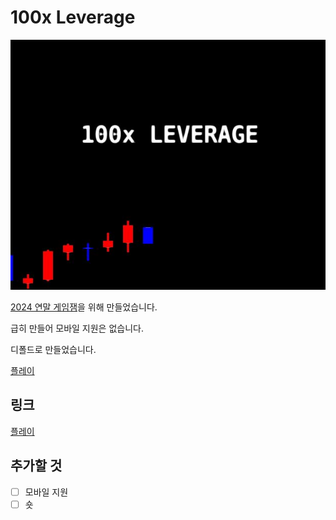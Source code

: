 # 100x Leverage

![image](./thumb.jpg)

[2024 연말 게임잼](https://gall.dcinside.com/mgallery/board/view?id=game_dev&no=174633)을 위해 만들었습니다.

급히 만들어 모바일 지원은 없습니다.

디폴드로 만들었습니다.

[플레이](https://dorage.itch.io/100x-leverage)

## 링크

[플레이](https://dorage.itch.io/100x-leverage)

## 추가할 것

- [ ] 모바일 지원
- [ ] 숏